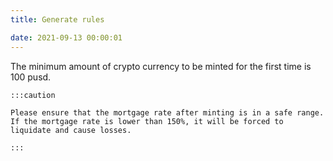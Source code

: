 ```yaml
---
title: Generate rules

date: 2021-09-13 00:00:01
---
```


The minimum amount of crypto currency to be minted for the first time is 100 pusd.

````mdx-code-block
:::caution

Please ensure that the mortgage rate after minting is in a safe range. If the mortgage rate is lower than 150%, it will be forced to liquidate and cause losses.

:::
````
